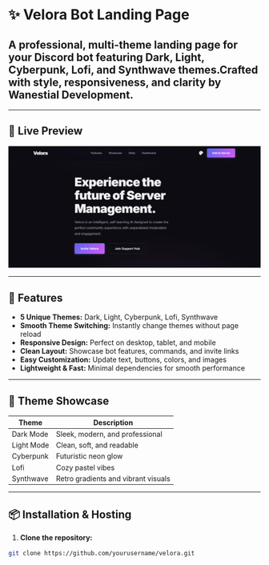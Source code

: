 # ✨ Velora Bot Landing Page

## A **professional, multi-theme landing page** for your Discord bot featuring **Dark, Light, Cyberpunk, Lofi, and Synthwave** themes.Crafted with style, responsiveness, and clarity by **Wanestial Development**.
---

## 🌟 Live Preview

![Velora Preview](preview.png)  

---

## 🚀 Features

- **5 Unique Themes:** Dark, Light, Cyberpunk, Lofi, Synthwave  
- **Smooth Theme Switching:** Instantly change themes without page reload  
- **Responsive Design:** Perfect on desktop, tablet, and mobile  
- **Clean Layout:** Showcase bot features, commands, and invite links  
- **Easy Customization:** Update text, buttons, colors, and images  
- **Lightweight & Fast:** Minimal dependencies for smooth performance  

---

## 🎨 Theme Showcase

| Theme        | Description                                   |
|--------------|-----------------------------------------------|
| Dark Mode    | Sleek, modern, and professional               |
| Light Mode   | Clean, soft, and readable                     |
| Cyberpunk    | Futuristic neon glow                          |
| Lofi         | Cozy pastel vibes                             |
| Synthwave    | Retro gradients and vibrant visuals           |

---

## 📦 Installation & Hosting

1. **Clone the repository:**
```bash
git clone https://github.com/yourusername/velora.git
